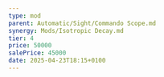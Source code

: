 ```yaml
---
type: mod
parent: Automatic/Sight/Commando Scope.md
synergy: Mods/Isotropic Decay.md
tier: 4
price: 50000
salePrice: 45000
date: 2025-04-23T18:15+0100
---
```

